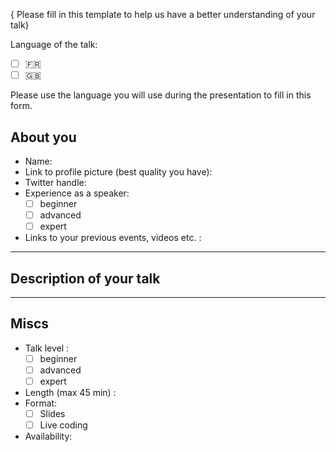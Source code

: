 { Please fill in this template to help us have a better understanding of your talk}

Language of the talk: 
- [ ] 🇫🇷
- [ ] 🇬🇧

Please use the language you will use during the presentation to fill in this form.

## About you

* Name:
* Link to profile picture (best quality you have):
* Twitter handle:
* Experience as a speaker:
    - [ ] beginner
    - [ ] advanced
    - [ ] expert
* Links to your previous events, videos etc. : 

---

## Description of your talk

---

## Miscs

* Talk level :
    - [ ] beginner
    - [ ] advanced
    - [ ] expert
* Length (max 45 min) : 
* Format:
    - [ ] Slides
    - [ ] Live coding
* Availability:
